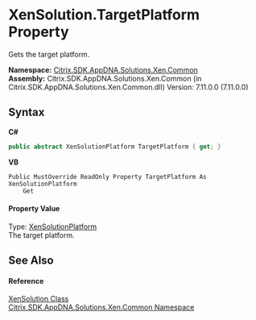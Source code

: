 # XenSolution.TargetPlatform Property 
 

Gets the target platform.

**Namespace:**&nbsp;[Citrix.SDK.AppDNA.Solutions.Xen.Common](013dc694-c357-448d-ed5a-b5c48a7f6852.md)<br />**Assembly:**&nbsp;Citrix.SDK.AppDNA.Solutions.Xen.Common (in Citrix.SDK.AppDNA.Solutions.Xen.Common.dll) Version: 7.11.0.0 (7.11.0.0)

## Syntax

**C#**
```csharp
public abstract XenSolutionPlatform TargetPlatform { get; }
```

**VB**
```vbnet
Public MustOverride ReadOnly Property TargetPlatform As XenSolutionPlatform
	Get
```


#### Property Value
Type: <a href="0e04915f-6b1a-0016-6a11-cd519e55dcbe">XenSolutionPlatform</a><br />The target platform.

## See Also


#### Reference
<a href="599f6061-d94a-ac2f-f6a0-2b211ae83ae4">XenSolution Class</a><br /><a href="013dc694-c357-448d-ed5a-b5c48a7f6852">Citrix.SDK.AppDNA.Solutions.Xen.Common Namespace</a><br />